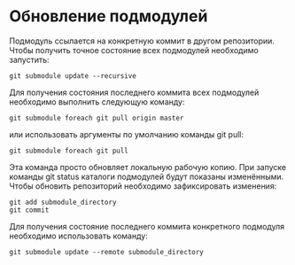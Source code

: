 # Обновление подмодулей

Подмодуль ссылается на конкретную коммит в другом репозитории. Чтобы получить точное состояние всех подмодулей необходимо запустить:
```
git submodule update --recursive
```
Для получения состояния последнего коммита всех подмодулей необходимо выполнить следующую команду:
```
git submodule foreach git pull origin master
```
или использовать аргументы по умолчанию команды git pull:
```
git submodule foreach git pull
```
Эта команда просто обновляет локальную рабочую копию. При запуске команды git status каталоги подмодулей будут показаны изменёнными. Чтобы обновить репозиторий необходимо зафиксировать изменения:
```
git add submodule_directory
git commit
```
Для получения состояние последнего коммита конкретного подмодуля необходимо использовать команду:
```
git submodule update --remote submodule_directory
```